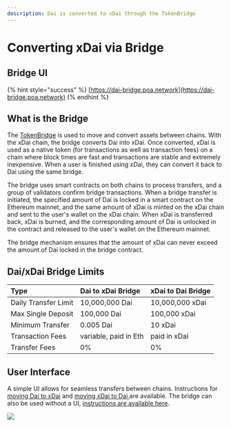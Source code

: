 ```yaml
---
description: Dai is converted to xDai through the TokenBridge
---
```


# Converting xDai via Bridge

## Bridge UI

{% hint style="success" %}
[https://dai-bridge.poa.network](https://dai-bridge.poa.network)
{% endhint %}

## What is the Bridge

The [TokenBridge](https://docs.tokenbridge.net/) is used to move and convert assets between chains.  With the xDai chain, the bridge converts Dai into xDai. Once converted, xDai is used as a native token \(for transactions as well as transaction fees\) on a chain where block times are fast and transactions are stable and extremely inexpensive. When a user is finished using xDai, they can convert it back to Dai using the same bridge.

The bridge uses smart contracts on both chains to process transfers, and a group of validators confirm bridge transactions. When a bridge transfer is initiated, the specified amount of Dai is locked in a smart contract on the Ethereum mainnet, and the same amount of xDai is minted on the xDai chain and sent to the user's wallet on the xDai chain.  When xDai is transferred back, xDai is burned, and the corresponding amount of Dai is unlocked in the contract and released to the user's wallet on the Ethereum mainnet.

The bridge mechanism ensures that the amount of xDai can never exceed the amount of Dai locked in the bridge contract.

## Dai/xDai Bridge Limits

| Type | Dai to xDai Bridge | xDai to Dai Bridge |
| :--- | :--- | :--- |
| Daily Transfer Limit | 10,000,000 Dai | 10,000,000 xDai |
| Max Single Deposit | 100,000 Dai | 100,000 xDai |
| Minimum Transfer | 0.005 Dai | 10 xDai |
| Transaction Fees | variable, paid in Eth | paid in xDai |
| Transfer Fees | 0%  | 0% |

## User Interface

A simple UI allows for seamless transfers between chains. Instructions for [moving Dai to xDai](moving-dai-to-xdai.md) and [moving xDai to Dai ](moving-xdai-to-dai.md)are available.  The bridge can also be used without a UI, [instructions are available here](https://docs.tokenbridge.net/xdai-bridge/how-to-use-xdai-bridge-without-ui).

![](../../.gitbook/assets/bridge.png)

